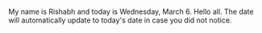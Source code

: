 My name is Rishabh and today is Wednesday, March 6. Hello all. The date will automatically update to today's date in case you did not notice.
